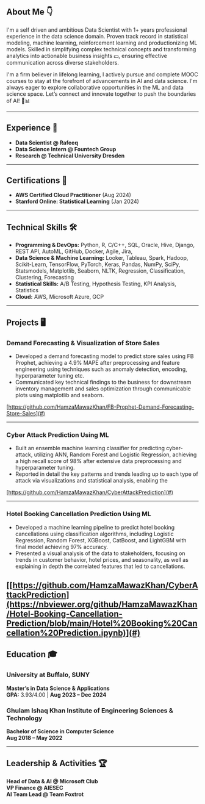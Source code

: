
## About Me 👇
I'm a self driven and ambitious Data Scientist with 1+ years professional experience in the data science domain. Proven track record in statistical modeling, machine learning, reinforcement learning and productionizing ML models. Skilled in simplifying complex technical concepts and transforming analytics into actionable business insights 💵, ensuring effective communication across diverse stakeholders.

I'm a firm believer in lifelong learning, I actively pursue and complete MOOC courses to stay at the forefront of advancements in AI and data science. I'm always eager to explore collaborative opportunities in the ML and data science space. Let’s connect and innovate together to push the boundaries of AI! 🚀📊

---

## Experience 💼

- **Data Scientist @ Rafeeq**  
- **Data Science Intern @ Fountech Group**  
- **Research @ Technical University Dresden**

---

## Certifications 🏅

- **AWS Certified Cloud Practitioner** (Aug 2024)  
- **Stanford Online: Statistical Learning** (Jan 2024)

---

## Technical Skills 🛠️

- **Programming & DevOps:** Python, R, C/C++, SQL, Oracle, Hive, Django, REST API, AutoML, GitHub, Docker, Agile, Jira, 
- **Data Science & Machine Learning:** Looker, Tableau, Spark, Hadoop, Scikit-Learn, TensorFlow, PyTorch, Keras, Pandas, NumPy, SciPy,
Statsmodels, Matplotlib, Seaborn, NLTK, Regression, Classification, Clustering, Forecasting
- **Statistical Skills:** A/B Testing, Hypothesis Testing, KPI Analysis, Statistics
- **Cloud:** AWS, Microsoft Azure, GCP

---

## Projects 🖥️

### **Demand Forecasting & Visualization of Store Sales**
- Developed a demand forecasting model to predict store sales using FB Prophet, achieving a 4.9% MAPE after preprocessing and feature engineering using techniques such as anomaly detection, encoding, hyperparameter tuning etc.
- Communicated key technical findings to the business for downstream inventory management and sales optimization through communicable plots using matplotlib and seaborn.

[https://github.com/HamzaMawazKhan/FB-Prophet-Demand-Forecasting-Store-Sales](#)

---

### **Cyber Attack Prediction Using ML**
- Built an ensemble machine learning classifier for predicting cyber-attack, utilizing ANN, Random Forest and Logistic Regression, achieving a high recall score of 98% after extensive data preprocessing and hyperparameter tuning.
- Reported in detail the key patterns and trends leading up to each type of attack via visualizations and statistical analysis, enabling the

[https://github.com/HamzaMawazKhan/CyberAttackPrediction](#)

---

### **Hotel Booking Cancellation Prediction Using ML**
- Developed a machine learning pipeline to predict hotel booking cancellations using classification algorithms, including Logistic Regression, Random Forest, XGBoost, CatBoost, and LightGBM with final model achieving 97% accuracy.
- Presented a visual analysis of the data to stakeholders, focusing on trends in customer behavior, hotel prices, and seasonality, as well as explaining in depth the correlated features that led to cancellations.

[[https://github.com/HamzaMawazKhan/CyberAttackPrediction](https://nbviewer.org/github/HamzaMawazKhan/Hotel-Booking-Cancellation-Prediction/blob/main/Hotel%20Booking%20Cancellation%20Prediction.ipynb)](#)
---

## Education 🎓

### University at Buffalo, SUNY
**Master’s in Data Science & Applications**  
**GPA:** 3.93/4.00 | **Aug 2023 – Dec 2024**

### Ghulam Ishaq Khan Institute of Engineering Sciences & Technology
**Bachelor of Science in Computer Science**  
**Aug 2018 – May 2022**

---

## Leadership & Activities 🏆

**Head of Data & AI @ Microsoft Club**  
**VP Finance @ AIESEC**  
**AI Team Lead @ Team Foxtrot**
